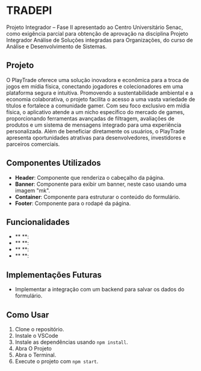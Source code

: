 # TRADEPI

Projeto Integrador – Fase II apresentado ao Centro Universitário Senac, como exigência parcial para obtenção de aprovação na disciplina Projeto Integrador Análise de Soluções integradas para Organizações, do curso de Análise e Desenvolvimento de Sistemas.

## Projeto

O PlayTrade oferece uma solução inovadora e econômica para a troca de jogos em mídia física, conectando jogadores e colecionadores em uma plataforma segura e intuitiva. Promovendo a sustentabilidade ambiental e a economia colaborativa, o projeto facilita o acesso a uma vasta variedade de títulos e fortalece a comunidade gamer.
Com seu foco exclusivo em mídia física, o aplicativo atende a um nicho específico do mercado de games, proporcionando ferramentas avançadas de filtragem, avaliações de produtos e um sistema de mensagens integrado para uma experiência personalizada. Além de beneficiar diretamente os usuários, o PlayTrade apresenta oportunidades atrativas para desenvolvedores, investidores e parceiros comerciais.

## Componentes Utilizados

- **Header**: Componente que renderiza o cabeçalho da página.
- **Banner**: Componente para exibir um banner, neste caso usando uma imagem "mk".
- **Container**: Componente para estruturar o conteúdo do formulário.
- **Footer**: Componente para o rodapé da página.

## Funcionalidades

- ** **: 
- ** **: 
- ** **: 
- ** **: 

## Implementações Futuras

- Implementar a integração com um backend para salvar os dados do formulário.

## Como Usar

1. Clone o repositório.
2. Instale o VSCode 
3. Instale as dependências usando `npm install`.
4. Abra O Projeto
5. Abra o Terminal.
6. Execute o projeto com `npm start`.


